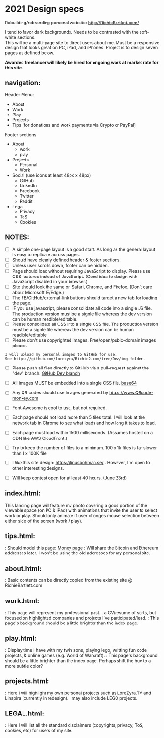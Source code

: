 # 2021 Design specs
Rebuilding/rebranding personal website: http://RichieBartlett.com/ 

I tend to favor dark backgrounds. Needs to be contrasted with the soft-white sections.  
This will be a multi-page site to direct users about me. Must be a responsive design that looks great on PC, iPad, and iPhones.
Project is to design seven pages as defined below.

**Awarded freelancer will likely be hired for ongoing work at market rate for this site.**




## navigation:
Header Menu: 
- About
- Work
- Play
- Projects
- Tips [for donations and work payments via Crypto or PayPal]


Footer sections
- About
  - work
  - play
- Projects
  - Personal
  - Work
- Social (use icons at least 48px x 48px)
  - GitHub
  - LinkedIn
  - Facebook
  - Twitter
  - Reddit
- Legal
  - Privacy
  - ToS
  - Cookies



## NOTES:  

- [ ] A simple one-page layout is a good start. As long as the general layout is easy to replicate across pages.
- [ ] Should have clearly defined header & footer sections. 
- [ ] Unless user scrolls down, footer can be hidden.
- [ ] Page should load without requiring JavaScript to display. Please use CSS features instead of JavaScript. 
      (Good idea to design with JavaScript disabled in your browser.)
- [ ] Site should look the same on Safari, Chrome, and Firefox. (Don't care about Microsoft IE/Edge.) 
- [ ] The FB/GitHub/external-link buttons should target a new tab for loading the page.
- [ ] IF you use javascript, please consolidate all code into a single JS file.
      The production version must be a signle file whereas the dev version can be human readible/editable.
- [ ] Please consolidate all CSS into a single CSS file.
      The production version must be a signle file whereas the dev version can be human readible/editable.
- [ ] Please don't use copyrighted images. Free/open/pubic-domain images please. 

``` 
I will upload my personal images to GitHub for use. 
See https://github.com/lorezyra/Richie2.com/tree/Dev/img folder.

```
- [ ] Please push all files directly to GitHub via a pull-request against the "dev" branch. 
      [GitHub Dev branch](https://github.com/lorezyra/Richie2.com/tree/Dev)
- [ ] All images MUST be embedded into a single CSS file. [base64](https://www.base64-image.de/) 
- [ ] Any QR codes should use images generated by https://www.QRcode-monkey.com
- [ ] Font-Awesome is cool to use, but not required.
- [ ] Each page should not load more than 5 files total. 
      I will look at the network tab in Chrome to see what loads and how long it takes to load.
- [ ] Each page must load within 1500 milliseconds. (Assumes hosted on a CDN like AWS CloudFront.)
- [ ] Try to keep the number of files to a minimum. 100 x 1k files is far slower than 1 x 100K file. 
- [ ] I _like_ this site design: https://linusbohman.se/ . However, I'm open to other interesting designs.
- [ ] Will keep contest open for at least 40 hours. (June 23rd)


## index.html:
This landing page will feature my photo covering a good portion of the viewable space (on PC & iPad) with animations that invite the user to select work or play. Should only animate if user changes mouse selection between either side of the screen (work / play).


## tips.html:
: Should model this page: [Money page](https://raw.githubusercontent.com/lorezyra/www.technocracy.works/Production/donate.html)
: Will share the Bitcoin and Ethereum addresses later. I won't be using the old addresses for my personal site.


## about.html:
: Basic contents can be directly copied from the existing site @ RichieBartlett.com


## work.html:
: This page will represent my professional past... a CV/resume of sorts, but focused on highlighted companies and projects I've participated/lead.
: This page's background should be a little brighter than the index page.


## play.html:
: Display time I have with my twin sons, playing lego, writting fun code projects, & online games (e.g. World of Warcraft).
: This page's background should be a little brighter than the index page. Perhaps shift the hue to a more subtle color?


## projects.html:
: Here I will highlight my own personal projects such as LoreZyra.TV and Linspira (currently in redesign). I may also include LEGO projects.


## LEGAL.html:
: Here I will list all the standard disclaimers (copyrights, privacy, ToS, cookies, etc) for users of my site.
